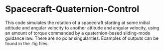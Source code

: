 # Spacecraft-Quaternion-Control

This code simulates the rotation of a spacecraft starting at some initial attitude and angular velocity to another attitude and angular velocity, using an amount of torque commanded by a quaternion-based sliding-mode guidance law. There are no polar singularities. Examples of outputs can be found in the .fig files.
